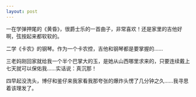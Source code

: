 ```yaml
---
layout: post
---
```


一在学弹押尾的《黄昏》，很爵士乐的一首曲子，非常喜欢！还是家里的吉他好啊，弦按起来都软软的。

二学《卡农》的钢琴。作为一个卡农控，吉他和钢琴都是要掌握的……

三老妈刚回家就给我一个半个巴掌大的玉，是她从山西哪里求来的，只要连续戴上七天就可以保佑我……实话说：真沉那！

四早起没洗头，博仔和鉴仔来我家看我那夸张的爆炸头愣了几分钟之久……我寻思着该理发了。
